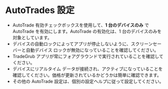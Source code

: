 # **AutoTrades 設定**

- AutoTrade 有効チェックボックスを使用して、**1 台のデバイスのみ** で AutoTrade を有効にします。AutoTrade の有効化は、1 台のデバイスのみを対象としています。
- デバイスの自動ロックによってアプリが停止しないように、スクリーンセーバーと自動デバイス ロックが無効になっていることを確認してください。
- TradeGrub アプリが常にフォアグラウンドで実行されていることを確認してください。
- デバイスにリアルタイム データが接続され、アクティブになっていることを確認してください。価格が更新されているかどうかは簡単に確認できます。
- その他の AutoTrade 設定は、個別の設定ヘルプに従って設定してください。

